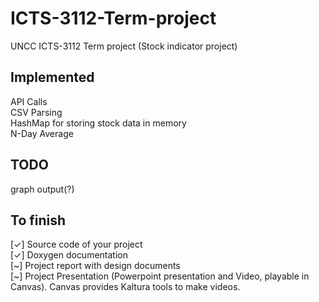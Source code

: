 # ICTS-3112-Term-project
UNCC ICTS-3112 Term project (Stock indicator project)

## Implemented
API Calls \
CSV Parsing \
HashMap for storing stock data in memory \
N-Day Average 

## TODO
graph output(?)

## To finish
[✓] Source code of  your project \
[✓] Doxygen documentation \
[~] Project report with design documents \
[~] Project Presentation (Powerpoint presentation and Video, playable in Canvas). Canvas provides Kaltura tools to make videos. 
